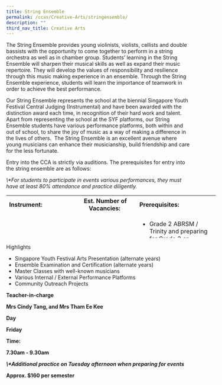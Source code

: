 ```yaml
---
title: String Ensemble
permalink: /ccas/Creative-Arts/stringensemble/
description: ""
third_nav_title: Creative Arts
---
```

<p>The String Ensemble provides young violinists, violists, cellists and double bassists with the opportunity to come together to perform in a string orchestra as well as in chamber group. Students’ learning in the String Ensemble will sharpen their musical skills as well as expand their music repertoire. They will develop the values of responsibility and resilience through this music making experience in an ensemble. Through the String Ensemble experience, students will learn the importance of teamwork in order to achieve the best performance.&nbsp;&nbsp;</p>

<p>Our String Ensemble represents the school at the biennial Singapore Youth Festival Central Judging (Instrumental) and have been awarded with the distinction award each time, in recognition of their hard work and talent. Apart from representing the school at the SYF platforms, our String Ensemble students have various performance platforms, both within and out of school, to share the joy of music as a way of making a difference in the lives of others.&nbsp; The String Ensemble is an excellent avenue where young musicians can enhance their musicianship, build friendship and care for the less fortunate.</p>

<p>Entry into the CCA is strictly via auditions. The prerequisites for entry into the string ensemble are as follows:</p>



<p><i>\*For students to participate in events various performances, they must have at least 80% attendance and practice diligently.&nbsp;</i></p>

<table class="iveo_table ive_eobj_center ives_tab_1" style="width: 568px; height: 115px;">
<tbody>
<tr>
<th style="text-align: left; width: 182px;">Instrument:&nbsp;
</th>
<th style="text-align: center; width: 164px;">Est. Number of Vacancies:&nbsp;
</th>
<th style="text-align: left; width: 213px;">Prerequisites:&nbsp;
</th>
</tr>
<tr>
<td style="text-align: left; width: 60px;">Violin
</td>
<td style="text-align: center; width: 60px;">6
</td>
<td style="text-align: left; width: 60px;">
<ul>
<li>Grade 2 ABRSM / Trinity and preparing for Grade 3 <b><u>or
</u></b>
</li>
<li>Grade 3 ABRSM / Trinity (or equivalent) and above&nbsp;
</li>
</ul>
</td>
</tr>
<tr>
<td style="text-align: left; width: 60px;">Viola
</td>
<td style="text-align: center; width: 60px;">2
</td>
<td style="text-align: left; width: 60px;">
<ul>
<li><b>No Grade requirement for <u>Grade 3 and above violinist</u> who would like to switch from learning the violin to viola.&nbsp;
</b>
</li>
</ul>
</td>
</tr>
<tr>
<td style="text-align: left;">&nbsp;Cello
</td>
<td style="text-align: center;">2&nbsp;
</td>
<td style="text-align: left;">
<ul>
<li>&nbsp;Grade 2 ABRSM / Trinity and preparing for Grade 3 or&nbsp;
</li>
<li>Grade 3 ABRSM / Trinity (or equivalent) and above&nbsp;
</li>
</ul>
</td>
</tr>
<tr>
<td style="text-align: left;">&nbsp;Double Bass
</td>
<td style="text-align: center;">&nbsp;1
</td>
<td style="text-align: left;">
<ul>
<li><b>&nbsp;No grade requirement for <u>Grade 3 and above cellist</u> who would like to switch from learning the cello to double bass.&nbsp;
</b>
</li>
</ul>
</td>
</tr>
</tbody>
</table>

<p>Highlights</p>

<div>

<ul>

<li>Singapore Youth Festival Arts Presentation (alternate years)<br></li>

<li>Ensemble Examination and Certification (alternate years)<br></li>

<li>Master Classes with well-known musicians<br></li>

<li>Various Internal / External Performance Platforms<br></li>

<li>Community Outreach Projects<b></li>

</ul>

<p>Teacher-in-charge&nbsp;</p>

<p> Mrs Cindy Tang, and Mrs Tham Ee Kee</p>

<p>Day</p>

<p>Friday</p>

<p>Time:</p>

<p>7.30am - 9.30am </p>

<p><i>\*Additional practice on Tuesday afternoon when preparing for events</i></p>

<p>Approx. $160 per semester</p>